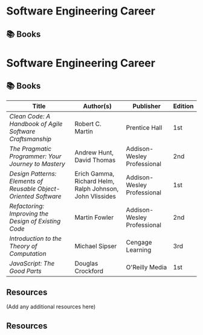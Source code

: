 # Software Engineering Career

## 📚 Books

# Software Engineering Career

## 📚 Books

| Title                                                            | Author(s)                                                | Publisher                   | Edition |
| ---------------------------------------------------------------- | -------------------------------------------------------- | --------------------------- | ------- |
| _Clean Code: A Handbook of Agile Software Craftsmanship_         | Robert C. Martin                                         | Prentice Hall               | 1st     |
| _The Pragmatic Programmer: Your Journey to Mastery_              | Andrew Hunt, David Thomas                                | Addison-Wesley Professional | 2nd     |
| _Design Patterns: Elements of Reusable Object-Oriented Software_ | Erich Gamma, Richard Helm, Ralph Johnson, John Vlissides | Addison-Wesley Professional | 1st     |
| _Refactoring: Improving the Design of Existing Code_             | Martin Fowler                                            | Addison-Wesley Professional | 2nd     |
| _Introduction to the Theory of Computation_                      | Michael Sipser                                           | Cengage Learning            | 3rd     |
| _JavaScript: The Good Parts_                                     | Douglas Crockford                                        | O'Reilly Media              | 1st     |

## Resources

(Add any additional resources here)

## Resources

